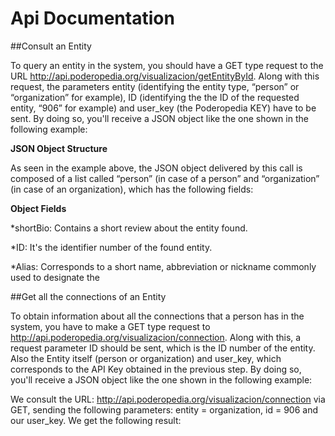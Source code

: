 Api Documentation
========


##Consult an Entity

To query an entity in the system, you should have a GET type request to the URL http://api.poderopedia.org/visualizacion/getEntityById. Along with this request, the parameters entity (identifying the entity type, “person” or “organization” for example), ID (identifying the the ID of the requested entity, “906” for example) and user_key (the Poderopedia KEY) have to be sent. By doing so, you'll receive a JSON object like the one shown in the following example:



**JSON Object Structure**

As seen in the example above, the JSON object delivered by this call is composed of a list called “person” (in case of a person” and “organization” (in case of an organization), which has the following fields:

**Object Fields**

*shortBio: Contains a short review about the entity found.

*ID: It's the identifier number of the found entity.

*Alias: Corresponds to a short name, abbreviation or nickname commonly used to designate the 


##Get all the connections of an Entity

To obtain information about all the connections that a person has in the system, you have to make a GET type request to http://api.poderopedia.org/visualizacion/connection. Along with this, a request parameter ID should be sent, which is the ID number of the entity. Also the Entity itself (person or organization) and user_key, which corresponds to the API Key obtained in the previous step. By doing so, you'll receive a JSON object like the one shown in the following example:

We consult the URL: http://api.poderopedia.org/visualizacion/connection via GET, sending the following parameters: entity = organization, id = 906 and our user_key. We get the following result:
